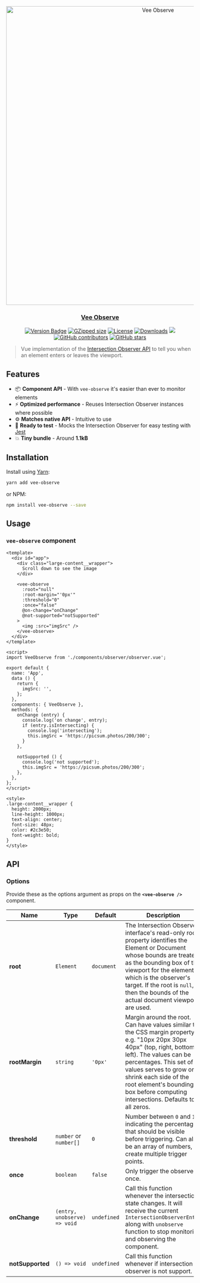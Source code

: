 <div align="center">
<a href="https://github.com/AbdallahHemdan/vee-observe" rel="noopener">
  
  <img width="800" alt="Vee Observe" src="https://user-images.githubusercontent.com/40190772/227812825-f5e71b1a-cc02-413e-b50b-29cbf82f486e.png">

</div>

<h3 align="center">Vee Observe</h3>

<div align="center">

[![Version Badge][npm-version-svg]][package-url]
[![GZipped size][npm-minzip-svg]][bundlephobia-url]
[![License][license-image]][license-url]
[![Downloads][downloads-image]][downloads-url]
<a href="https://vuejs.org/"><img src="https://img.shields.io/badge/vue-2.x-brightgreen.svg"/></a>
[![GitHub contributors](https://img.shields.io/github/contributors/AbdallahHemdan/vee-observe)](https://github.com/AbdallahHemdan/vee-observe/contributors)
[![GitHub stars](https://img.shields.io/github/stars/AbdallahHemdan/vee-observe)](https://github.com/AbdallahHemdan/vee-observe/stargazers)

</div>

> Vue implementation of the [Intersection Observer API](https://developer.mozilla.org/en-US/docs/Web/API/Intersection_Observer_API) to tell you when an element enters or leaves the viewport.

## Features

- 📦 **Component API** - With `vee-observe` it's easier than ever to monitor elements
- ⚡️ **Optimized performance** - Reuses Intersection Observer instances where possible
- ⚙️ **Matches native API** - Intuitive to use
- 🧪 **Ready to test** - Mocks the Intersection Observer for easy testing with [Jest](https://jestjs.io/)
- 💥 **Tiny bundle** - Around **1.1kB**

## Installation

Install using [Yarn](https://yarnpkg.com):

```sh
yarn add vee-observe
```

or NPM:

```sh
npm install vee-observe --save
```

## Usage

### `vee-observe` component

```vue
<template>
  <div id="app">
    <div class="large-content__wrapper">
      Scroll down to see the image
    </div>

    <vee-observe
      :root="null"
      :root-margin="'0px'"
      :threshold="0"
      :once="false"
      @on-change="onChange"
      @not-supported="notSupported"
    >
      <img :src="imgSrc" />
    </vee-observe>
  </div>
</template>

<script>
import VeeObserve from './components/observer/observer.vue';

export default {
  name: 'App',
  data () {
    return {
      imgSrc: '',
    };
  },
  components: { VeeObserve },
  methods: {
    onChange (entry) {
      console.log('on change', entry);
      if (entry.isIntersecting) {
        console.log('intersecting');
        this.imgSrc = 'https://picsum.photos/200/300';
      }
    },
    
    notSupported () {
      console.log('not supported');
      this.imgSrc = 'https://picsum.photos/200/300';
    },
  },
};
</script>

<style>
.large-content__wrapper {
  height: 2000px;
  line-height: 1000px;
  text-align: center;
  font-size: 48px;
  color: #2c3e50;
  font-weight: bold;
}
</style>

```

## API

### Options

Provide these as the options argument as props on the **`<vee-observe />`** component.

| Name           | Type                         | Default     | Description |
| ---------------| -----------------------------| ----------- | ----------- |
| **root**       | `Element`                    | `document`  | The Intersection Observer interface's read-only root property identifies the Element or Document whose bounds are treated as the bounding box of the viewport for the element which is the observer's target. If the root is `null`, then the bounds of the actual document viewport are used.  |
| **rootMargin** | `string`                     | `'0px'`     | Margin around the root. Can have values similar to the CSS margin property, e.g. "10px 20px 30px 40px" (top, right, bottom, left). The values can be percentages. This set of values serves to grow or shrink each side of the root element's bounding box before computing intersections. Defaults to all zeros. |
| **threshold**  | `number` or `number[]`       | `0`         | Number between `0` and `1` indicating the percentage that should be visible before triggering. Can also be an array of numbers, to create multiple trigger points. |
| **once**       | `boolean`                    | `false`     | Only trigger the observer once. |
| **onChange**   | `(entry, unobserve) => void` | `undefined` | Call this function whenever the intersection state changes. It will receive the current `IntersectionObserverEntry` along with `unobserve` function to stop monitoring and observing the component. |
| **notSupported**   | `() => void` | `undefined` | Call this function whenever if intersection observer is not support. |

[package-url]: https://www.npmjs.com/package/vee-observe
[npm-version-svg]: https://img.shields.io/npm/v/vee-observe.svg
[npm-minzip-svg]:
  https://img.shields.io/bundlephobia/minzip/vee-observe.svg
[bundlephobia-url]:
  https://bundlephobia.com/result?p=vee-observe
[license-image]: http://img.shields.io/npm/l/vee-observe.svg
[license-url]: LICENSE
[downloads-image]: http://img.shields.io/npm/dm/vee-observe.svg
[downloads-url]:
  http://npm-stat.com/charts.html?package=vee-observe
[test-image]:
  https://github.com/thebuilder/vee-observe/workflows/Test/badge.svg
